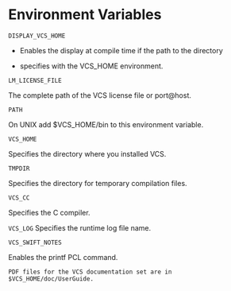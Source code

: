 # Environment Variables 

`DISPLAY_VCS_HOME`

  - Enables the display at compile time if the path to the directory

  - specifies with the VCS_HOME environment.

`LM_LICENSE_FILE`

The complete path of the VCS license file or port@host.

`PATH`

On UNIX add $VCS_HOME/bin to this environment variable.

`VCS_HOME`

Specifies the directory where you installed VCS.

`TMPDIR`

Specifies the directory for temporary compilation files.

`VCS_CC`

Specifies the C compiler.

`VCS_LOG`
Specifies the runtime log file name.

`VCS_SWIFT_NOTES`

Enables the printf PCL
command.

```
PDF files for the VCS documentation set are in $VCS_HOME/doc/UserGuide.
```
